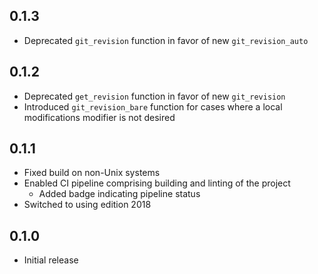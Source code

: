 0.1.3
-----
- Deprecated `git_revision` function in favor of new `git_revision_auto`


0.1.2
-----
- Deprecated `get_revision` function in favor of new `git_revision`
- Introduced `git_revision_bare` function for cases where a local
  modifications modifier is not desired


0.1.1
-----
- Fixed build on non-Unix systems
- Enabled CI pipeline comprising building and linting of the project
  - Added badge indicating pipeline status
- Switched to using edition 2018


0.1.0
-----
- Initial release
